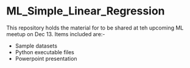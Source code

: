 # ML_Simple_Linear_Regression
This repository holds the material for to be shared at teh upcoming ML meetup on Dec 13.
Items included are:-
- Sample datasets
- Python executable files
- Powerpoint presentation
